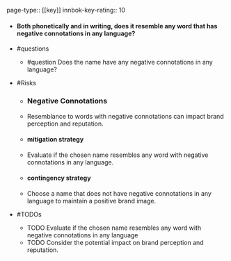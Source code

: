 page-type:: [[key]]
innbok-key-rating:: 10
- #### Both phonetically and in writing, does it resemble any word that has negative connotations in any language?
- #questions
  - #question Does the name have any negative connotations in any language?
- #Risks

  - ### Negative Connotations
  - Resemblance to words with negative connotations can impact brand perception and reputation.
  - #### mitigation strategy
  - Evaluate if the chosen name resembles any word with negative connotations in any language.
  - #### contingency strategy
  - Choose a name that does not have negative connotations in any language to maintain a positive brand image.
- #TODOs
  - TODO Evaluate if the chosen name resembles any word with negative connotations in any language
  - TODO  Consider the potential impact on brand perception and reputation.



